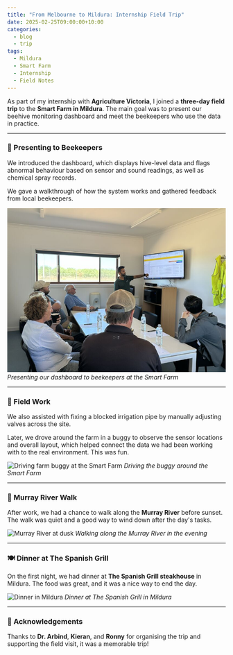```yaml
---
title: "From Melbourne to Mildura: Internship Field Trip"
date: 2025-02-25T09:00:00+10:00
categories:
  - blog
  - trip
tags:
  - Mildura
  - Smart Farm
  - Internship
  - Field Notes
---
```


As part of my internship with **Agriculture Victoria**, I joined a **three-day field trip** to the **Smart Farm in Mildura**. The main goal was to present our beehive monitoring dashboard and meet the beekeepers who use the data in practice.

---

### 🐝 Presenting to Beekeepers

We introduced the dashboard, which displays hive-level data and flags abnormal behaviour based on sensor and sound readings, as well as chemical spray records. 

We gave a walkthrough of how the system works and gathered feedback from local beekeepers.

![Presenting to beekeepers in Mildura](../assets/images/Beekeeper_meeting.jpeg)
*Presenting our dashboard to beekeepers at the Smart Farm*

---

### 🧰 Field Work

We also assisted with fixing a blocked irrigation pipe by manually adjusting valves across the site.

Later, we drove around the farm in a buggy to observe the sensor locations and overall layout, which helped connect the data we had been working with to the real environment. This was fun.

![Driving farm buggy at the Smart Farm](../assets/images/Farm.png)
*Driving the buggy around the Smart Farm*

---

### 🌅 Murray River Walk

After work, we had a chance to walk along the **Murray River** before sunset. The walk was quiet and a good way to wind down after the day's tasks.

![Murray River at dusk](../assets/images/mildura_river.png)
*Walking along the Murray River in the evening*

---

### 🍽️ Dinner at The Spanish Grill

On the first night, we had dinner at **The Spanish Grill steakhouse** in Mildura. The food was great, and it was a nice way to end the day.

![Dinner in Mildura](../assets/images/dinner.jpg)
*Dinner at The Spanish Grill in Mildura*

---

### 👥 Acknowledgements

Thanks to **Dr. Arbind**, **Kieran**, and **Ronny** for organising the trip and supporting the field visit, it was a memorable trip!
